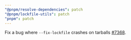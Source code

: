 ```yaml
---
"@pnpm/resolve-dependencies": patch
"@pnpm/lockfile-utils": patch
"pnpm": patch
---
```


Fix a bug where `--fix-lockfile` crashes on tarballs [#7368](https://github.com/pnpm/pnpm/issues/7368).
